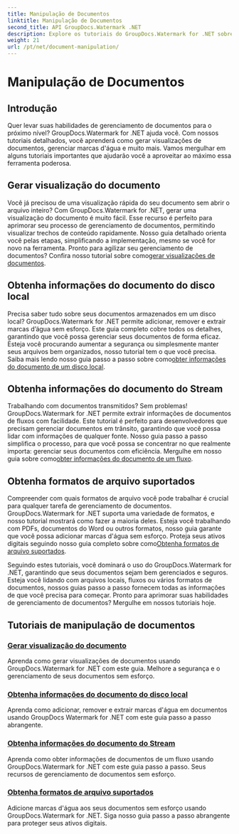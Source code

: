 ```yaml
---
title: Manipulação de Documentos
linktitle: Manipulação de Documentos
second_title: API GroupDocs.Watermark .NET
description: Explore os tutoriais do GroupDocs.Watermark for .NET sobre como gerar visualizações de documentos e gerenciar marcas d'água. Melhore a segurança e o gerenciamento de documentos.
weight: 21
url: /pt/net/document-manipulation/
---
```


# Manipulação de Documentos

## Introdução

Quer levar suas habilidades de gerenciamento de documentos para o próximo nível? GroupDocs.Watermark for .NET ajuda você. Com nossos tutoriais detalhados, você aprenderá como gerar visualizações de documentos, gerenciar marcas d'água e muito mais. Vamos mergulhar em alguns tutoriais importantes que ajudarão você a aproveitar ao máximo essa ferramenta poderosa.


## Gerar visualização do documento
 Você já precisou de uma visualização rápida do seu documento sem abrir o arquivo inteiro? Com GroupDocs.Watermark for .NET, gerar uma visualização do documento é muito fácil. Esse recurso é perfeito para aprimorar seu processo de gerenciamento de documentos, permitindo visualizar trechos de conteúdo rapidamente. Nosso guia detalhado orienta você pelas etapas, simplificando a implementação, mesmo se você for novo na ferramenta. Pronto para agilizar seu gerenciamento de documentos? Confira nosso tutorial sobre como[gerar visualizações de documentos](./generate-document-preview/).

## Obtenha informações do documento do disco local
Precisa saber tudo sobre seus documentos armazenados em um disco local? GroupDocs.Watermark for .NET permite adicionar, remover e extrair marcas d’água sem esforço. Este guia completo cobre todos os detalhes, garantindo que você possa gerenciar seus documentos de forma eficaz. Esteja você procurando aumentar a segurança ou simplesmente manter seus arquivos bem organizados, nosso tutorial tem o que você precisa. Saiba mais lendo nosso guia passo a passo sobre como[obter informações do documento de um disco local](./get-document-info-local-disk/).

## Obtenha informações do documento do Stream
 Trabalhando com documentos transmitidos? Sem problemas! GroupDocs.Watermark for .NET permite extrair informações de documentos de fluxos com facilidade. Este tutorial é perfeito para desenvolvedores que precisam gerenciar documentos em trânsito, garantindo que você possa lidar com informações de qualquer fonte. Nosso guia passo a passo simplifica o processo, para que você possa se concentrar no que realmente importa: gerenciar seus documentos com eficiência. Mergulhe em nosso guia sobre como[obter informações do documento de um fluxo](./get-document-info-stream/).

## Obtenha formatos de arquivo suportados
 Compreender com quais formatos de arquivo você pode trabalhar é crucial para qualquer tarefa de gerenciamento de documentos. GroupDocs.Watermark for .NET suporta uma variedade de formatos, e nosso tutorial mostrará como fazer a maioria deles. Esteja você trabalhando com PDFs, documentos do Word ou outros formatos, nosso guia garante que você possa adicionar marcas d'água sem esforço. Proteja seus ativos digitais seguindo nosso guia completo sobre como[Obtenha formatos de arquivo suportados](./get-supported-file-formats/).

Seguindo estes tutoriais, você dominará o uso do GroupDocs.Watermark for .NET, garantindo que seus documentos sejam bem gerenciados e seguros. Esteja você lidando com arquivos locais, fluxos ou vários formatos de documentos, nossos guias passo a passo fornecem todas as informações de que você precisa para começar. Pronto para aprimorar suas habilidades de gerenciamento de documentos? Mergulhe em nossos tutoriais hoje.
## Tutoriais de manipulação de documentos
### [Gerar visualização do documento](./generate-document-preview/)
Aprenda como gerar visualizações de documentos usando GroupDocs.Watermark for .NET com este guia. Melhore a segurança e o gerenciamento de seus documentos sem esforço.
### [Obtenha informações do documento do disco local](./get-document-info-local-disk/)
Aprenda como adicionar, remover e extrair marcas d'água em documentos usando GroupDocs Watermark for .NET com este guia passo a passo abrangente.
### [Obtenha informações do documento do Stream](./get-document-info-stream/)
Aprenda como obter informações de documentos de um fluxo usando GroupDocs.Watermark for .NET com este guia passo a passo. Seus recursos de gerenciamento de documentos sem esforço.
### [Obtenha formatos de arquivo suportados](./get-supported-file-formats/)
Adicione marcas d'água aos seus documentos sem esforço usando GroupDocs.Watermark for .NET. Siga nosso guia passo a passo abrangente para proteger seus ativos digitais.